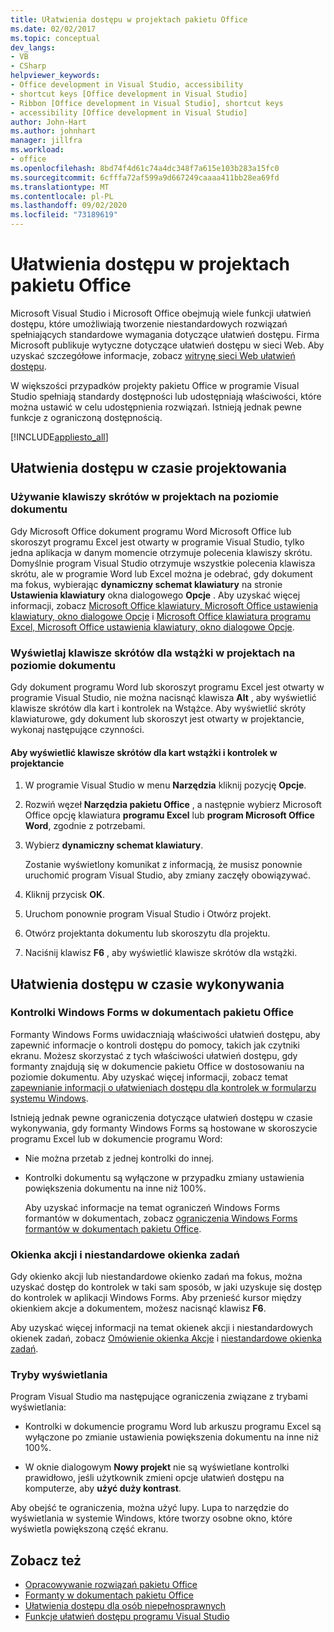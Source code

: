 ```yaml
---
title: Ułatwienia dostępu w projektach pakietu Office
ms.date: 02/02/2017
ms.topic: conceptual
dev_langs:
- VB
- CSharp
helpviewer_keywords:
- Office development in Visual Studio, accessibility
- shortcut keys [Office development in Visual Studio]
- Ribbon [Office development in Visual Studio], shortcut keys
- accessibility [Office development in Visual Studio]
author: John-Hart
ms.author: johnhart
manager: jillfra
ms.workload:
- office
ms.openlocfilehash: 8bd74f4d61c74a4dc348f7a615e103b283a15fc0
ms.sourcegitcommit: 6cfffa72af599a9d667249caaaa411bb28ea69fd
ms.translationtype: MT
ms.contentlocale: pl-PL
ms.lasthandoff: 09/02/2020
ms.locfileid: "73189619"
---
```

# <a name="accessibility-in-office-projects"></a>Ułatwienia dostępu w projektach pakietu Office

Microsoft Visual Studio i Microsoft Office obejmują wiele funkcji ułatwień dostępu, które umożliwiają tworzenie niestandardowych rozwiązań spełniających standardowe wymagania dotyczące ułatwień dostępu. Firma Microsoft publikuje wytyczne dotyczące ułatwień dostępu w sieci Web. Aby uzyskać szczegółowe informacje, zobacz [witrynę sieci Web ułatwień dostępu](https://www.microsoft.com/accessibility/).

W większości przypadków projekty pakietu Office w programie Visual Studio spełniają standardy dostępności lub udostępniają właściwości, które można ustawić w celu udostępnienia rozwiązań. Istnieją jednak pewne funkcje z ograniczoną dostępnością.

[!INCLUDE[appliesto_all](../vsto/includes/appliesto-all-md.md)]

## <a name="accessibility-at-design-time"></a>Ułatwienia dostępu w czasie projektowania

### <a name="use-shortcut-keys-in-document-level-projects"></a>Używanie klawiszy skrótów w projektach na poziomie dokumentu
 Gdy Microsoft Office dokument programu Word Microsoft Office lub skoroszyt programu Excel jest otwarty w programie Visual Studio, tylko jedna aplikacja w danym momencie otrzymuje polecenia klawiszy skrótu. Domyślnie program Visual Studio otrzymuje wszystkie polecenia klawisza skrótu, ale w programie Word lub Excel można je odebrać, gdy dokument ma fokus, wybierając **dynamiczny schemat klawiatury** na stronie **Ustawienia klawiatury** okna dialogowego **Opcje** . Aby uzyskać więcej informacji, zobacz [Microsoft Office klawiatury, Microsoft Office ustawienia klawiatury, okno dialogowe Opcje](../vsto/microsoft-office-word-keyboard-microsoft-office-keyboard-settings-options-dialog-box.md) i [Microsoft Office klawiatura programu Excel, Microsoft Office ustawienia klawiatury, okno dialogowe Opcje](../vsto/microsoft-office-excel-keyboard-microsoft-office-keyboard-settings-options-dialog-box.md).

### <a name="display-shortcut-keys-for-the-ribbon-in-document-level-projects"></a>Wyświetlaj klawisze skrótów dla wstążki w projektach na poziomie dokumentu
 Gdy dokument programu Word lub skoroszyt programu Excel jest otwarty w programie Visual Studio, nie można nacisnąć klawisza **Alt** , aby wyświetlić klawisze skrótów dla kart i kontrolek na Wstążce. Aby wyświetlić skróty klawiaturowe, gdy dokument lub skoroszyt jest otwarty w projektancie, wykonaj następujące czynności.

#### <a name="to-view-shortcut-keys-for-ribbon-tabs-and-controls-in-the-designer"></a>Aby wyświetlić klawisze skrótów dla kart wstążki i kontrolek w projektancie

1. W programie Visual Studio w menu **Narzędzia** kliknij pozycję **Opcje**.

2. Rozwiń węzeł **Narzędzia pakietu Office** , a następnie wybierz Microsoft Office opcję klawiatura **programu Excel** lub **program Microsoft Office Word**, zgodnie z potrzebami.

3. Wybierz **dynamiczny schemat klawiatury**.

     Zostanie wyświetlony komunikat z informacją, że musisz ponownie uruchomić program Visual Studio, aby zmiany zaczęły obowiązywać.

4. Kliknij przycisk **OK**.

5. Uruchom ponownie program Visual Studio i Otwórz projekt.

6. Otwórz projektanta dokumentu lub skoroszytu dla projektu.

7. Naciśnij klawisz **F6** , aby wyświetlić klawisze skrótów dla wstążki.

## <a name="accessibility-at-run-time"></a>Ułatwienia dostępu w czasie wykonywania

### <a name="windows-forms-controls-on-office-documents"></a>Kontrolki Windows Forms w dokumentach pakietu Office
 Formanty Windows Forms uwidaczniają właściwości ułatwień dostępu, aby zapewnić informacje o kontroli dostępu do pomocy, takich jak czytniki ekranu. Możesz skorzystać z tych właściwości ułatwień dostępu, gdy formanty znajdują się w dokumencie pakietu Office w dostosowaniu na poziomie dokumentu. Aby uzyskać więcej informacji, zobacz temat [zapewnianie informacji o ułatwieniach dostępu dla kontrolek w formularzu systemu Windows](/dotnet/framework/winforms/controls/providing-accessibility-information-for-controls-on-a-windows-form).

 Istnieją jednak pewne ograniczenia dotyczące ułatwień dostępu w czasie wykonywania, gdy formanty Windows Forms są hostowane w skoroszycie programu Excel lub w dokumencie programu Word:

- Nie można przetab z jednej kontrolki do innej.

- Kontrolki dokumentu są wyłączone w przypadku zmiany ustawienia powiększenia dokumentu na inne niż 100%.

  Aby uzyskać informacje na temat ograniczeń Windows Forms formantów w dokumentach, zobacz [ograniczenia Windows Forms formantów w dokumentach pakietu Office](../vsto/limitations-of-windows-forms-controls-on-office-documents.md).

### <a name="actions-panes-and-custom-task-panes"></a>Okienka akcji i niestandardowe okienka zadań
 Gdy okienko akcji lub niestandardowe okienko zadań ma fokus, można uzyskać dostęp do kontrolek w taki sam sposób, w jaki uzyskuje się dostęp do kontrolek w aplikacji Windows Forms. Aby przenieść kursor między okienkiem akcje a dokumentem, możesz nacisnąć klawisz **F6**.

 Aby uzyskać więcej informacji na temat okienek akcji i niestandardowych okienek zadań, zobacz [Omówienie okienka Akcje](../vsto/actions-pane-overview.md) i [niestandardowe okienka zadań](../vsto/custom-task-panes.md).

### <a name="display-modes"></a>Tryby wyświetlania

Program Visual Studio ma następujące ograniczenia związane z trybami wyświetlania:

- Kontrolki w dokumencie programu Word lub arkuszu programu Excel są wyłączone po zmianie ustawienia powiększenia dokumentu na inne niż 100%.

- W oknie dialogowym **Nowy projekt** nie są wyświetlane kontrolki prawidłowo, jeśli użytkownik zmieni opcje ułatwień dostępu na komputerze, aby **użyć duży kontrast**.

Aby obejść te ograniczenia, można użyć lupy. Lupa to narzędzie do wyświetlania w systemie Windows, które tworzy osobne okno, które wyświetla powiększoną część ekranu.

## <a name="see-also"></a>Zobacz też

- [Opracowywanie rozwiązań pakietu Office](../vsto/developing-office-solutions.md)
- [Formanty w dokumentach pakietu Office](../vsto/controls-on-office-documents.md)
- [Ułatwienia dostępu dla osób niepełnosprawnych](../ide/reference/accessibility-features-of-visual-studio.md)
- [Funkcje ułatwień dostępu programu Visual Studio](../ide/reference/accessibility-features-of-visual-studio.md)